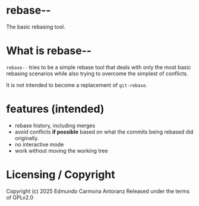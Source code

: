 # rebase--

The basic rebasing tool.

# What is rebase--

`rebase--` tries to be a simple rebase tool that
deals with only the most basic rebasing scenarios
while also trying to overcome the simplest of 
conflicts.

It is not intended to become a replacement of `git-rebase`.

# features (intended)
- rebase history, including merges
- avoid conflicts **if possible** based on what the commits being rebased did originally.
- no interactive mode
- work without moving the working tree

# Licensing / Copyright
Copyright (c) 2025 Edmundo Carmona Antoranz
Released under the terms of GPLv2.0
